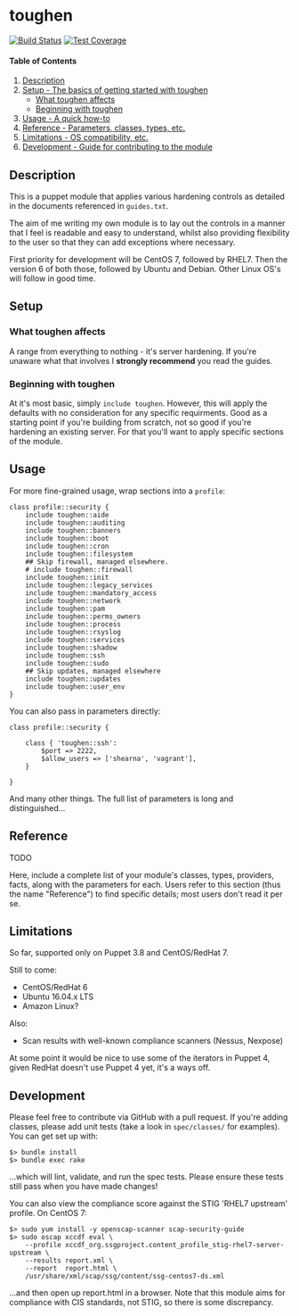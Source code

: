 # toughen

[![Build Status](https://travis-ci.org/shearn89/puppet-toughen.svg?branch=develop)](https://travis-ci.org/shearn89/puppet-toughen) [![Test Coverage](https://codeclimate.com/github/shearn89/puppet-toughen/badges/coverage.svg)](https://codeclimate.com/github/shearn89/puppet-toughen/coverage)

#### Table of Contents

1. [Description](#description)
1. [Setup - The basics of getting started with toughen](#setup)
    * [What toughen affects](#what-toughen-affects)
    * [Beginning with toughen](#beginning-with-toughen)
1. [Usage - A quick how-to](#usage)
1. [Reference - Parameters, classes, types, etc.](#reference)
1. [Limitations - OS compatibility, etc.](#limitations)
1. [Development - Guide for contributing to the module](#development)

## Description

This is a puppet module that applies various hardening controls as detailed in 
the documents referenced in `guides.txt`.

The aim of me writing my own module is to lay out the controls in a manner that
I feel is readable and easy to understand, whilst also providing flexibility to
the user so that they can add exceptions where necessary.

First priority for development will be CentOS 7, followed by RHEL7. Then the 
version 6 of both those, followed by Ubuntu and Debian. Other Linux OS's will
follow in good time.

## Setup

### What toughen affects 

A range from everything to nothing - it's server hardening. If you're unaware
what that involves I **strongly recommend** you read the guides.

### Beginning with toughen

At it's most basic, simply `include toughen`. However, this will apply the 
defaults with no consideration for any specific requirments. Good as a starting
point if you're building from scratch, not so good if you're hardening an 
existing server. For that you'll want to apply specific sections of the module.

## Usage

For more fine-grained usage, wrap sections into a `profile`:

    class profile::security {
        include toughen::aide
        include toughen::auditing
        include toughen::banners
        include toughen::boot
        include toughen::cron
        include toughen::filesystem
        ## Skip firewall, managed elsewhere.
        # include toughen::firewall
        include toughen::init
        include toughen::legacy_services
        include toughen::mandatory_access
        include toughen::network
        include toughen::pam
        include toughen::perms_owners
        include toughen::process
        include toughen::rsyslog
        include toughen::services
        include toughen::shadow
        include toughen::ssh
        include toughen::sudo
        ## Skip updates, managed elsewhere
        include toughen::updates
        include toughen::user_env
    }

You can also pass in parameters directly:

    class profile::security {

        class { 'toughen::ssh':
            $port => 2222,
            $allow_users => ['shearna', 'vagrant'],
        }

    }

And many other things. The full list of parameters is long and distinguished...

## Reference

TODO

Here, include a complete list of your module's classes, types, providers,
facts, along with the parameters for each. Users refer to this section (thus
the name "Reference") to find specific details; most users don't read it per
se.

## Limitations

So far, supported only on Puppet 3.8 and CentOS/RedHat 7.

Still to come:

* CentOS/RedHat 6
* Ubuntu 16.04.x LTS
* Amazon Linux?

Also:

* Scan results with well-known compliance scanners (Nessus, Nexpose)

At some point it would be nice to use some of the iterators in Puppet 4, given
RedHat doesn't use Puppet 4 yet, it's a ways off.

## Development

Please feel free to contribute via GitHub with a pull request. If you're 
adding classes, please add unit tests (take a look in `spec/classes/` for 
examples). You can get set up with:

    $> bundle install
    $> bundle exec rake

...which will lint, validate, and run the spec tests. Please ensure these tests
still pass when you have made changes!

You can also view the compliance score against the STIG 'RHEL7 upstream' 
profile. On CentOS 7:

    $> sudo yum install -y openscap-scanner scap-security-guide
    $> sudo oscap xccdf eval \
        --profile xccdf_org.ssgproject.content_profile_stig-rhel7-server-upstream \
        --results report.xml \
        --report  report.html \
        /usr/share/xml/scap/ssg/content/ssg-centos7-ds.xml

...and then open up report.html in a browser. Note that this module aims for
compliance with CIS standards, not STIG, so there is some discrepancy.

